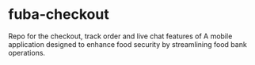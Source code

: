 # fuba-checkout
Repo for the checkout, track order and live chat features of A mobile application designed to enhance food security by streamlining food bank operations.
